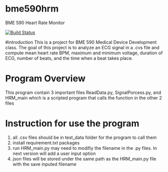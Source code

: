 # bme590hrm
BME 590 Heart Rate Monitor

[![Build Status](https://travis-ci.com/registera13/bme590hrm.srv?branch=master)](https://travis-ci.com/registera13/bme590hrm)

#introduction
This is a project for BME 590 Medical Device Development class. The goal of this project is to analyze an ECG signal in a .cvs file and
compute mean heart rate BPM, maximum and  minimum voltage, duration of ECG, number of beats, and the time when a beat takes place. 


# Program Overview
This program contain 3 important files ReadData.py, SignalPorcess.py, and HRM_main which is a scripted program that calls 
the function in the other 2 files


# Instruction for use the program
1) all .csv files should be in test_data folder for the program to call them
2) install requirement.txt packages
3) run HRM_main.py may need to modifiy the filename in the .py files. In next version will add a user input option
4)  json files will be stored under the same path as the HRM_main.py file with the save inputed filename

